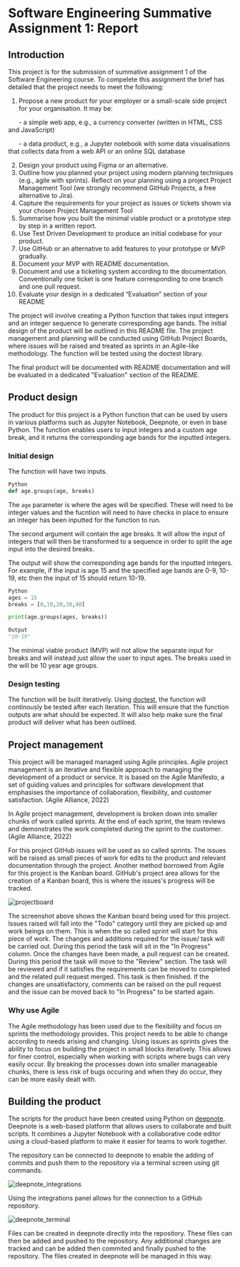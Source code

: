 #  Software Engineering Summative Assignment 1: Report

## Introduction

This project is for the submission of summative assignment 1 of the Software Engineering course. To compelete this assignment the brief has detailed that the project needs to meet the following:

1. Propose a new product for your employer or a small-scale side project for your organisation. It may be:

&nbsp;&nbsp;&nbsp;&nbsp;&nbsp;&nbsp;- a simple web app, e.g., a currency converter (written in HTML, CSS and JavaScript)

&nbsp;&nbsp;&nbsp;&nbsp;&nbsp;&nbsp;- a data product, e.g., a Jupyter notebook with some data visualisations that collects data from a web API or an online SQL database

2. Design your product using Figma or an alternative.
3. Outline how you planned your project using modern planning techniques (e.g., agile with sprints). Reflect on your planning using a project Project Management Tool (we strongly recommend GitHub Projects, a free alternative to Jira).
4. Capture the requirements for your project as issues or tickets shown via your chosen Project Management Tool
5. Summarise how you built the minimal viable product or a prototype step by step in a written report.
6. Use Test Driven Development to produce an initial codebase for your product.
7. Use GitHub or an alternative to add features to your prototype or MVP gradually.
8. Document your MVP with README documentation.
9. Document and use a ticketing system according to the documentation. Conventionally one ticket is one feature corresponding to one branch and one pull request.
10. Evaluate your design in a dedicated “Evaluation” section of your README

The project will involve creating a Python function that takes input integers and an integer sequence to generate corresponding age bands. The initial design of the product will be outlined in this README file. The project management and planning will be conducted using GitHub Project Boards, where issues will be raised and treated as sprints in an Agile-like methodology. The function will be tested using the doctest library.

The final product will be documented with README documentation and will be evaluated in a dedicated "Evaluation" section of the README.

## Product design

The product for this project is a Python function that can be used by users in various platforms such as Jupyter Notebook, Deepnote, or even in base Python. The function enables users to input integers and a custom age break, and it returns the corresponding age bands for the inputted integers.

### Initial design

The function will have two inputs.

```python
Python
def age.groups(age, breaks)
```

The `age` parameter is where the ages will be specified. These will need to be integer values and the fucntion will need to have checks in place to ensure an integer has been inputted for the function to run.

The second argument will contain the age breaks. It will allow the input of integers that will then be transformed to a sequence in order to split the age input into the desired breaks.

The output will show the corresponding age bands for the inputted integers. For example, if the input is age 15 and the specified age bands are 0-9, 10-19, etc then the input of 15 should return 10-19.

```python
Python
ages = 15
breaks = [0,10,20,30,40] 

print(age.groups(ages, breaks))
```

```python
Output
"10-19"
```
The minimal viable product (MVP) will not allow the separate input for breaks and will instead just allow the user to input ages. The breaks used in the  will be 10 year age groups.

### Design testing

The function will be built iteratively. Using [doctest](https://docs.python.org/3/library/doctest.html), the function will continously be tested after each iteration. This will ensure that the function outputs are what should be expected. It will also help make sure the final product will deliver what has been outlined.

## Project management

This project will be managed managed using Agile principles. Agile project management is an iterative and flexible approach to managing the development of a product or service. It is based on the Agile Manifesto, a set of guiding values and principles for software development that emphasises the importance of collaboration, flexibility, and customer satisfaction. (Agile Alliance, 2022)

In Agile project management, development is broken down into smaller chunks of work called sprints. At the end of each sprint, the team reviews and demonstrates the work completed during the sprint to the customer. (Agile Alliance, 2022)

For this project GitHub issues will be used as so called sprints. The issues will be raised as small pieces of work for edits to the product and relevant documentation through the project. Another method borrowed from Agile for this project is the Kanban board. GitHub's project area allows for the creation of a Kanban board, this is where the issues's progress will be tracked.

![projectboard](https://user-images.githubusercontent.com/120586818/212328979-73f18518-4d4c-4c5a-b57b-92162b55a6c3.png)

The screenshot above shows the Kanban board being used for this project. Issues raised will fall into the "Todo" category until they are picked up and work beings on them. This is when the so called sprint will start for this piece of work. The changes and additions required for the issue/ task will be carried out. During this period the task will sit in the "In Progress" column. Once the changes have been made, a pull request can be created. During this period the task will move to the "Review" section. The task will be reviewed and if it satisfies the requirements can be moved to completed and the related pull request merged. This task is then finished. If the changes are unsatisfactory, comments can be raised on the pull request and the issue can be moved back to "In Progress" to be started again.

### Why use Agile

The Agile methodology has been used due to the flexibility and focus on sprints the methodology provides. This project needs to be able to change according to needs arising and changing. Using issues as sprints gives the ability to focus on building the project in small blocks iteratively. This allows for finer control, especially when working with scripts where bugs can very easily occur. By breaking the processes down into smaller manageable chunks, there is less risk of bugs occuring and when they do occur, they can be more easily dealt with.

## Building the product

The scripts for the product have been created using Python on [deepnote](https://deepnote.com/). Deepnote is a web-based platform that allows users to collaborate and built scripts. It combines a Jupyter Notebook with a collaborative code editor using a cloud-based platform to make it easier for teams to work together.

The repository can be connected to deepnote to enable the adding of commits and push them to the repository via a terminal screen using git commands.

![deepnote_integrations](https://user-images.githubusercontent.com/120586818/212341356-c61392ae-5b03-4989-ae33-a8daa745e71d.png)

Using the integrations panel allows for the connection to a GitHub repository.

![deepnote_terminal](https://user-images.githubusercontent.com/120586818/212341874-25e91680-1bb8-457a-b9c9-e86ed5170dae.png)

Files can be created in deepnote directly into the repository. These files can then be added and pushed to the repository. Any additional changes are tracked and can be added then commited and finally pushed to the repository. The files created in deepnote will be managed in this way.
